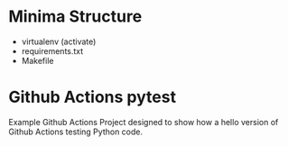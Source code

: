 # Minima Structure
- virtualenv (activate)
- requirements.txt
- Makefile

# Github Actions pytest
Example Github Actions Project designed to show how a hello version of Github Actions testing Python code.

